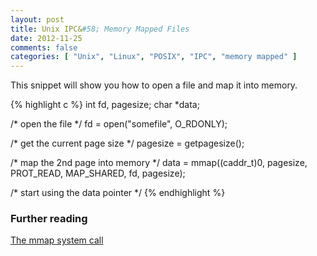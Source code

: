 ```yaml
---
layout: post
title: Unix IPC&#58; Memory Mapped Files
date: 2012-11-25
comments: false
categories: [ "Unix", "Linux", "POSIX", "IPC", "memory mapped" ]
---
```


This snippet will show you how to open a file and map it into memory.

{% highlight c %}
int fd, pagesize;
char *data;

/* open the file */
fd = open("somefile", O_RDONLY);

/* get the current page size */
pagesize = getpagesize();

/* map the 2nd page into memory */
data = mmap((caddr_t)0, pagesize, PROT_READ, MAP_SHARED, fd, pagesize);

/* start using the data pointer */
{% endhighlight %}

### Further reading
[The mmap system call](http://unixhelp.ed.ac.uk/CGI/man-cgi?mmap)
